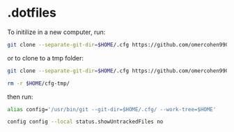 # .dotfiles

To initilize in a new computer, run:
```bash
git clone --separate-git-dir=$HOME/.cfg https://github.com/omercohen990/.dotfiles $HOME
```

or to clone to a tmp folder:
```bash
git clone --separate-git-dir=$HOME/.cfg https://github.com/omercohen990/.dotfiles $HOME/cfg-tmp
```
```bash
rm -r $HOME/cfg-tmp/
```

then run:
```bash
alias config='/usr/bin/git --git-dir=$HOME/.cfg/ --work-tree=$HOME'
```
```bash
config config --local status.showUntrackedFiles no
```
